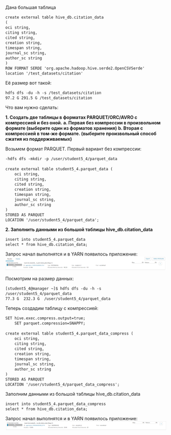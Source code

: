 Дана большая таблица
```
create external table hive_db.citation_data
(
oci string,
citing string,
cited string,
creation string,
timespan string,
journal_sc string,
author_sc string
)
ROW FORMAT SERDE 'org.apache.hadoop.hive.serde2.OpenCSVSerde'
location '/test_datasets/citation'
```
Её размер вот такой:
```
hdfs dfs -du -h -s /test_datasets/citation
97.2 G 291.5 G /test_datasets/citation
```
Что вам нужно сделать:

**1. Создать две таблицы в форматах PARQUET/ORC/AVRO c компрессией и без оной.**
**a. Первая без компрессии в произвольном формате (выберите один из форматов хранения)**
**b. Вторая с компрессией в том-же формате. (выберите произвольный способ сжатия из поддерживаемых)**

Возьмем формат PARQUET. Первый вариант без компрессии:

```
-hdfs dfs -mkdir -p /user/student5_4/parquet_data

create external table student5_4.parquet_data (
    oci string,
    citing string,
    cited string,
    creation string,
    timespan string,
    journal_sc string,
    author_sc string
)
STORED AS PARQUET
LOCATION '/user/student5_4/parquet_data';
```

**2. Заполнить данными из большой таблицы hive_db.citation_data**

```
insert into student5_4.parquet_data
select * from hive_db.citation_data;
```
Запрос начал выполнятся и в YARN появилось приложение:
![Скриншот CLOUDERA MANAGER](https://github.com/Mellok14/Hadoop/blob/master/Lesson_04/App2.png)

Посмотрим на размер данных:

```
[student5_4@manager ~]$ hdfs dfs -du -h -s /user/student5_4/parquet_data
77.3 G  232.3 G  /user/student5_4/parquet_data
```

Теперь создадим таблицу с компрессией:

```
SET hive.exec.compress.output=true;
	SET parquet.compression=SNAPPY;

create external table student5_4.parquet_data_compress (
    oci string,
    citing string,
    cited string,
    creation string,
    timespan string,
    journal_sc string,
    author_sc string
)
STORED AS PARQUET
LOCATION '/user/student5_4/parquet_data_compress';
```
Заполним данными из большой таблицы hive_db.citation_data

```
insert into student5_4.parquet_data_compress
select * from hive_db.citation_data;
```
Запрос начал выполнятся и в YARN появилось приложение:
![Скриншот CLOUDERA MANAGER](https://github.com/Mellok14/Hadoop/blob/master/Lesson_04/App3.png)



